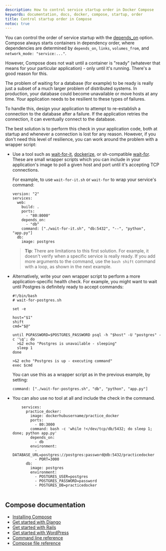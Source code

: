 ```yaml
---
description: How to control service startup order in Docker Compose
keywords: documentation, docs, docker, compose, startup, order
title: Control startup order in Compose
notoc: true
---
```


You can control the order of service startup with the
[depends_on](compose-file.md#depends-on) option. Compose always starts
containers in dependency order, where dependencies are determined by
`depends_on`, `links`, `volumes_from`, and `network_mode: "service:..."`.

However, Compose does not wait until a container is "ready" (whatever that means
for your particular application) - only until it's running. There's a good
reason for this.

The problem of waiting for a database (for example) to be ready is really just
a subset of a much larger problem of distributed systems. In production, your
database could become unavailable or move hosts at any time. Your application
needs to be resilient to these types of failures.

To handle this, design your application to attempt to re-establish a connection to
the database after a failure. If the application retries the connection,
it can eventually connect to the database.

The best solution is to perform this check in your application code, both at
startup and whenever a connection is lost for any reason. However, if you don't
need this level of resilience, you can work around the problem with a wrapper
script:

-   Use a tool such as [wait-for-it](https://github.com/vishnubob/wait-for-it),
    [dockerize](https://github.com/jwilder/dockerize), or sh-compatible
    [wait-for](https://github.com/Eficode/wait-for). These are small
    wrapper scripts which you can include in your application's image to
    poll a given host and port until it's accepting TCP connections.

    For example, to use `wait-for-it.sh` or `wait-for` to wrap your service's command:

        version: "2"
        services:
          web:
            build: .
            ports:
              - "80:8000"
            depends_on:
              - "db"
            command: ["./wait-for-it.sh", "db:5432", "--", "python", "app.py"]
          db:
            image: postgres

    >**Tip**: There are limitations to this first solution. For example, it doesn't verify when a specific service is really ready. If you add more arguments to the command, use the `bash shift` command with a loop, as shown in the next example.

-   Alternatively, write your own wrapper script to perform a more application-specific health
    check. For example, you might want to wait until Postgres is definitely
    ready to accept commands:

        #!/bin/bash
        # wait-for-postgres.sh

        set -e

        host="$1"
        shift
        cmd="$@"

        until PGPASSWORD=$POSTGRES_PASSWORD psql -h "$host" -U "postgres" -c '\q'; do
          >&2 echo "Postgres is unavailable - sleeping"
          sleep 1
        done

        >&2 echo "Postgres is up - executing command"
        exec $cmd

    You can use this as a wrapper script as in the previous example, by setting:

    ```none
    command: ["./wait-for-postgres.sh", "db", "python", "app.py"]
    ```
- You can also use no tool at all and include the check in the command.

    ```
        services:
          practice_docker: 
            image: dockerhubusername/practice_docker
            ports: 
              - 80:3000
            command: bash -c 'while !</dev/tcp/db/5432; do sleep 1; done; python app.py'
            depends_on:
              - db
            environment:
              - DATABASE_URL=postgres://postgres:password@db:5432/practicedocker
              - PORT=3000   
          db:
            image: postgres
            environment:
              - POSTGRES_USER=postgres
              - POSTGRES_PASSWORD=password
              - POSTGRES_DB=practicedocker
      

## Compose documentation

- [Installing Compose](install.md)
- [Get started with Django](django.md)
- [Get started with Rails](rails.md)
- [Get started with WordPress](wordpress.md)
- [Command line reference](./reference/index.md)
- [Compose file reference](compose-file.md)
